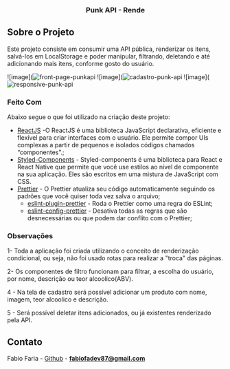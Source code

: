 <!--
*** Obrigado por estar vendo o nosso README. Se você tiver alguma sugestão
*** que possa melhorá-lo ainda mais dê um fork no repositório e crie uma Pull
*** Request ou abra uma Issue com a tag "sugestão".
*** Obrigado novamente! Agora vamos rodar esse projeto incrível :D
-->

<!-- PROJECT SHIELDS -->

<!-- PROJECT LOGO -->
<br />
<p align="center">

  <h3 align="center">Punk API - Rende</h3>
</p>

## Sobre o Projeto

Este projeto consiste em consumir uma API pública, renderizar os itens, salvá-los em LocalStorage e poder manipular, filtrando, deletando e até adicionando mais itens, conforme gosto do usuário.

![image](![front-page-punkapi](https://user-images.githubusercontent.com/64399840/136470741-ae71f62a-f272-4b60-b13b-524ff7bc319a.png)
![image](![cadastro-punk-api](https://user-images.githubusercontent.com/64399840/136470903-482a20df-2804-42ae-bd72-ea3f60939816.png)
![image](![responsive-punk-api](https://user-images.githubusercontent.com/64399840/136470821-dcc25887-a3c9-4b7c-90d6-fc0840363520.png)




### Feito Com

Abaixo segue o que foi utilizado na criação deste projeto:

- [ReactJS](https://pt-br.reactjs.org/) -O ReactJS é uma biblioteca JavaScript declarativa, eficiente e flexível para criar interfaces com o usuário. Ele permite compor UIs complexas a partir de pequenos e isolados códigos chamados “componentes”.;
- [Styled-Components](https://styled-components.com/) - Styled-components é uma biblioteca para React e React Native que permite que você use estilos ao nível de componente na sua aplicação. Eles são escritos em uma mistura de JavaScript com CSS.
- [Prettier](https://prettier.io/) - O Prettier atualiza seu código automaticamente seguindo os padrões que você quiser toda vez salva o arquivo;
  - [eslint-plugin-prettier](https://github.com/prettier/eslint-plugin-prettier) - Roda o Prettier como uma regra do ESLint;
  - [eslint-config-prettier](https://github.com/prettier/eslint-config-prettier) - Desativa todas as regras que são desnecessárias ou que podem dar conflito com o Prettier;


### Observações

1- Toda a aplicação foi criada utilizando o conceito de renderização condicional, ou seja, não foi usado rotas para realizar a "troca" das páginas.

2- Os componentes de filtro funcionam para filtrar, a escolha do usuário, por nome, descrição ou teor alcoolico(ABV).

4 - Na tela de cadastro será possível adicionar um produto com nome, imagem, teor alcoolico e descrição.

5 - Será possível deletar itens adicionados, ou já existentes renderizado pela API.



<!-- CONTACT -->

## Contato

Fabio Faria - [Github](https://github.com/fabiofa87) - **fabiofadev87@gmail.com**

